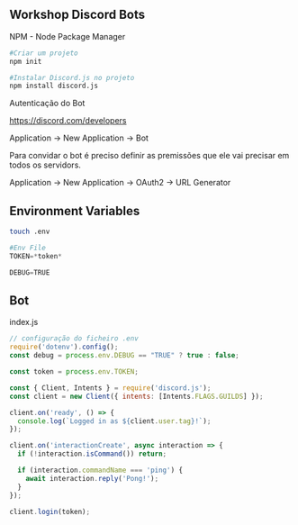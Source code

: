 
## Workshop Discord Bots

NPM - Node Package Manager

```python
#Criar um projeto
npm init

#Instalar Discord.js no projeto
npm install discord.js
```

Autenticação do Bot

https://discord.com/developers

Application -> New Application -> Bot

Para convidar o bot é preciso definir as premissões que ele vai precisar em todos os servidors.

Application -> New Application -> OAuth2 -> URL Generator

## Environment Variables

```bash
touch .env
```

```py
#Env File
TOKEN=*token*

DEBUG=TRUE
```

## Bot

index.js
```js
// configuração do ficheiro .env
require('dotenv').config();
const debug = process.env.DEBUG == "TRUE" ? true : false;

const token = process.env.TOKEN;

const { Client, Intents } = require('discord.js');
const client = new Client({ intents: [Intents.FLAGS.GUILDS] });

client.on('ready', () => {
  console.log(`Logged in as ${client.user.tag}!`);
});

client.on('interactionCreate', async interaction => {
  if (!interaction.isCommand()) return;

  if (interaction.commandName === 'ping') {
    await interaction.reply('Pong!');
  }
});

client.login(token);
```

